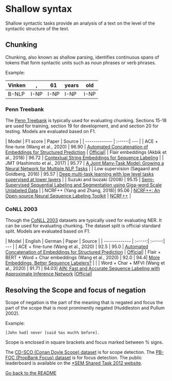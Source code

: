 # Shallow syntax

Shallow syntactic tasks provide an analysis of a text on the level of the syntactic structure 
of the text.

## Chunking

Chunking, also known as shallow parsing, identifies continuous spans of tokens that form syntactic units such as noun phrases or verb phrases.

Example:

| Vinken | , | 61 | years | old |
| --- | ---| --- | --- | --- |
| B-NLP| I-NP | I-NP | I-NP | I-NP |

### Penn Treebank

The [Penn Treebank](https://catalog.ldc.upenn.edu/LDC99T42) is typically used for evaluating chunking.
Sections 15-18 are used for training, section 19 for development, and and section 20
for testing. Models are evaluated based on F1.

| Model           | F1 score  |  Paper | Source |
| ------------- | :-----:| --- |
| ACE + fine-tune (Wang et al., 2020) | 96.90 | [Automated Concatenation of Embeddings for Structured Prediction](https://arxiv.org/pdf/2010.05006.pdf) | [Official](https://github.com/Alibaba-NLP/ACE)|
| Flair embeddings (Akbik et al., 2018) | 96.72 | [Contextual String Embeddings for Sequence Labeling](http://aclweb.org/anthology/C18-1139) |
| JMT (Hashimoto et al., 2017) | 95.77 | [A Joint Many-Task Model: Growing a Neural Network for Multiple NLP Tasks](https://www.aclweb.org/anthology/D17-1206) |
| Low supervision (Søgaard and Goldberg, 2016) | 95.57 | [Deep multi-task learning with low level tasks supervised at lower layers](http://anthology.aclweb.org/P16-2038) |
| Suzuki and Isozaki (2008) | 95.15 | [Semi-Supervised Sequential Labeling and Segmentation using Giga-word Scale Unlabeled Data](https://aclanthology.info/pdf/P/P08/P08-1076.pdf) | 
| NCRF++ (Yang and Zhang, 2018)| 95.06 | [NCRF++: An Open-source Neural Sequence Labeling Toolkit](http://www.aclweb.org/anthology/P18-4013) | [NCRF++](https://github.com/jiesutd/NCRFpp) |

### CoNLL 2003

Though the [CoNLL 2003](https://www.clips.uantwerpen.be/conll2003/ner/) datasets are typically used for evaluating NER. It can be used for evaluating chunking. The dataset split is official standard split. Models are evaluated based on F1.

| Model           | English | German  |  Paper | Source |
| ------------- | :-----:| :-----:| --- |
| ACE + fine-tune (Wang et al., 2020) | 92.5 | 95.0 | [Automated Concatenation of Embeddings for Structured Prediction](https://arxiv.org/pdf/2010.05006.pdf) | [Official](https://github.com/Alibaba-NLP/ACE)|
| Flair + BERT + Word + Char embeddings (Wang et al., 2020) | 92.0 | 94.4| [More Embeddings, Better Sequence Labelers?](https://arxiv.org/abs/2009.08330) | |
| Word + Char + MFVI (Wang et al., 2020) | 91.71 | 94.03| [AIN: Fast and Accurate Sequence Labeling with Approximate Inference Network](https://arxiv.org/abs/2009.08229) |[Official](https://github.com/Alibaba-NLP/AIN)|

## Resolving the Scope and focus of negation

Scope of negation is the part of the meaning that is negated and focus the part of the scope that is most prominently negated (Huddleston and Pullum 2002).

Example:

`[John had] never [said %as much% before].`

Scope is enclosed in square brackets and focus marked between % signs.

The [CD-SCO (Conan Doyle Scope) dataset](https://www.clips.uantwerpen.be/sem2012-st-neg/data.html) is for scope detection.
 The [PB-FOC (PropBank Focus) dataset](https://www.clips.uantwerpen.be/sem2012-st-neg/data.html) is for focus detection.
The public leaderboard is available on the [*SEM Shared Task 2012 website](https://www.clips.uantwerpen.be/sem2012-st-neg/results.html).

[Go back to the README](../README.md)
